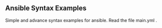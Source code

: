## Ansible Syntax Examples

Simple and advance syntax examples for ansible.
Read the file main.yml .
